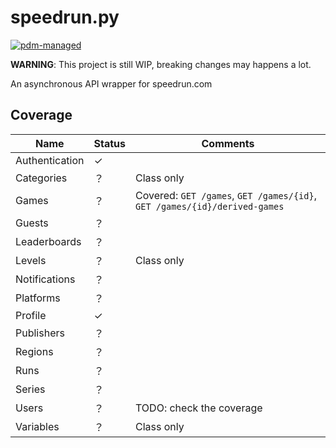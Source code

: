 # speedrun.py

[![pdm-managed](https://img.shields.io/badge/pdm-managed-blueviolet)](https://pdm.fming.dev)

**WARNING**: This project is still WIP, breaking changes may happens a lot.

An asynchronous API wrapper for speedrun.com

## Coverage

| Name           | Status | Comments                                 |
|----------------|--------|------------------------------------------|
| Authentication | ✓      |                                          |
| Categories     | ？      | Class only                               |
| Games          | ？      | Covered: `GET /games`, `GET /games/{id}`, `GET /games/{id}/derived-games` |
| Guests         | ？      |                                          |
| Leaderboards   | ？      |                                          |
| Levels         | ？      | Class only                               |
| Notifications  | ？      |                                          |
| Platforms      | ？      |                                          |
| Profile        | ✓      |                                          |
| Publishers     | ？      |                                          |
| Regions        | ？      |                                          |
| Runs           | ？      |                                          |
| Series         | ？      |                                          |
| Users          | ？      | TODO: check the coverage                 |
| Variables      | ？      | Class only                               |
